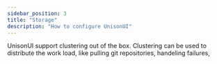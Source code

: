 ```yaml
---
sidebar_position: 3
title: "Storage"
description: "How to configure UnisonUI"
---
```


UnisonUI support clustering out of the box.
Clustering can be used to distribute the work load,
like pulling git repositories, handeling failures,
